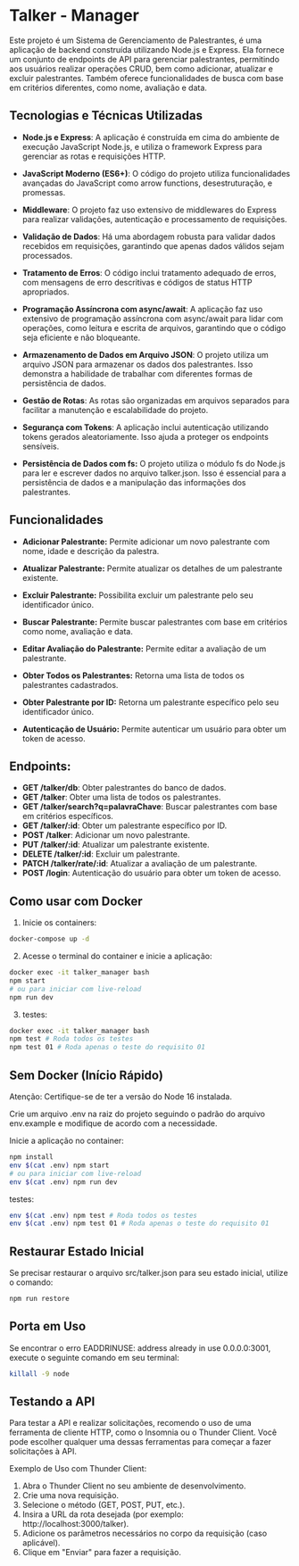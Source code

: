 # Talker - Manager
Este projeto é um Sistema de Gerenciamento de Palestrantes, é uma aplicação de backend construída utilizando Node.js e Express. Ela fornece um conjunto de endpoints de API para gerenciar palestrantes, permitindo aos usuários realizar operações CRUD, bem como adicionar, atualizar e excluir palestrantes. Também oferece funcionalidades de busca com base em critérios diferentes, como nome, avaliação e data.

## Tecnologias e Técnicas Utilizadas
- **Node.js e Express**: A aplicação é construída em cima do ambiente de execução JavaScript Node.js, e utiliza o framework Express para gerenciar as rotas e requisições HTTP.

- **JavaScript Moderno (ES6+)**: O código do projeto utiliza funcionalidades avançadas do JavaScript como arrow functions, desestruturação, e promessas.

- **Middleware**: O projeto faz uso extensivo de middlewares do Express para realizar validações, autenticação e processamento de requisições.

- **Validação de Dados**: Há uma abordagem robusta para validar dados recebidos em requisições, garantindo que apenas dados válidos sejam processados.

- **Tratamento de Erros**: O código inclui tratamento adequado de erros, com mensagens de erro descritivas e códigos de status HTTP apropriados.

- **Programação Assíncrona com async/await**: A aplicação faz uso extensivo de programação assíncrona com async/await para lidar com operações, como leitura e escrita de arquivos, garantindo que o código seja eficiente e não bloqueante.

- **Armazenamento de Dados em Arquivo JSON**: O projeto utiliza um arquivo JSON para armazenar os dados dos palestrantes. Isso demonstra a habilidade de trabalhar com diferentes formas de persistência de dados.

- **Gestão de Rotas**: As rotas são organizadas em arquivos separados para facilitar a manutenção e escalabilidade do projeto.

- **Segurança com Tokens**: A aplicação inclui autenticação utilizando tokens gerados aleatoriamente. Isso ajuda a proteger os endpoints sensíveis.
  
- **Persistência de Dados com fs:** O projeto utiliza o módulo fs do Node.js para ler e escrever dados no arquivo talker.json. Isso é essencial para a persistência de dados e a manipulação das informações dos palestrantes.

## Funcionalidades
- **Adicionar Palestrante:** Permite adicionar um novo palestrante com nome, idade e descrição da palestra.

- **Atualizar Palestrante:** Permite atualizar os detalhes de um palestrante existente.

- **Excluir Palestrante:** Possibilita excluir um palestrante pelo seu identificador único.

- **Buscar Palestrante:** Permite buscar palestrantes com base em critérios como nome, avaliação e data.

- **Editar Avaliação do Palestrante:** Permite editar a avaliação de um palestrante.

- **Obter Todos os Palestrantes:** Retorna uma lista de todos os palestrantes cadastrados.

- **Obter Palestrante por ID:** Retorna um palestrante específico pelo seu identificador único.

- **Autenticação de Usuário:** Permite autenticar um usuário para obter um token de acesso.

## Endpoints:
- **GET /talker/db**: Obter palestrantes do banco de dados.
- **GET /talker**: Obter uma lista de todos os palestrantes.
- **GET /talker/search?q=palavraChave**: Buscar palestrantes com base em critérios específicos.
- **GET /talker/:id**: Obter um palestrante específico por ID.
- **POST /talker**: Adicionar um novo palestrante.
- **PUT /talker/:id**: Atualizar um palestrante existente.
- **DELETE /talker/:id**: Excluir um palestrante.
- **PATCH /talker/rate/:id**: Atualizar a avaliação de um palestrante.
- **POST /login**: Autenticação do usuário para obter um token de acesso.

## Como usar com Docker
1. Inicie os containers:
```bash
docker-compose up -d
```
2. Acesse o terminal do container e inicie a aplicação:
```bash
docker exec -it talker_manager bash
npm start
# ou para iniciar com live-reload
npm run dev
```
3. testes:
```bash
docker exec -it talker_manager bash
npm test # Roda todos os testes
npm test 01 # Roda apenas o teste do requisito 01
```
## Sem Docker (Início Rápido)
Atenção: Certifique-se de ter a versão do Node 16 instalada.

Crie um arquivo .env na raiz do projeto seguindo o padrão do arquivo env.example e modifique de acordo com a necessidade.

Inicie a aplicação no container:
```bash
npm install
env $(cat .env) npm start
# ou para iniciar com live-reload
env $(cat .env) npm run dev
```
testes:
```bash
env $(cat .env) npm test # Roda todos os testes
env $(cat .env) npm test 01 # Roda apenas o teste do requisito 01
```
## Restaurar Estado Inicial
Se precisar restaurar o arquivo src/talker.json para seu estado inicial, utilize o comando:
```bash
npm run restore
```
## Porta em Uso
Se encontrar o erro EADDRINUSE: address already in use 0.0.0.0:3001, execute o seguinte comando em seu terminal:
```bash
killall -9 node
```

## Testando a API
Para testar a API e realizar solicitações, recomendo o uso de uma ferramenta de cliente HTTP, como o Insomnia ou o Thunder Client. Você pode escolher qualquer uma dessas ferramentas para começar a fazer solicitações à API.

Exemplo de Uso com Thunder Client:
1. Abra o Thunder Client no seu ambiente de desenvolvimento.
2. Crie uma nova requisição.
3. Selecione o método (GET, POST, PUT, etc.).
4. Insira a URL da rota desejada (por exemplo: http://localhost:3000/talker).
5. Adicione os parâmetros necessários no corpo da requisição (caso aplicável).
6. Clique em "Enviar" para fazer a requisição.


